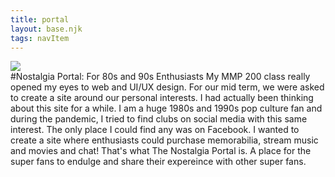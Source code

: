 ```yaml
---
title: portal
layout: base.njk
tags: navItem 
---
```


<section class="container"> 
<div>
 <img src="/images/np.png"> 
</div>
<div>
#Nostalgia Portal: For 80s and 90s Enthusiasts
My MMP 200 class really opened my eyes to web and UI/UX design. For our mid term, we were asked to create a site around our personal interests. I had actually been thinking about this site for a while. I am a huge 1980s and 1990s pop culture fan and during the pandemic, I tried to find clubs on social media with this same interest. The only place I could find any was on Facebook. I wanted to create a site where enthusiasts could purchase memorabilia, stream music and movies and chat! That's what The Nostalgia Portal is. A place for the super fans to endulge and share their expereince with other super fans. 
</div>
</section>